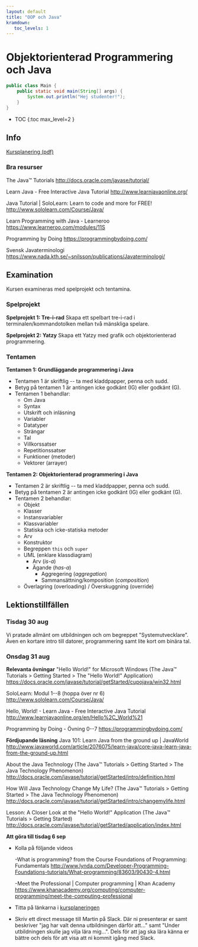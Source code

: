 ```yaml
---
layout: default
title: "OOP och Java"
kramdown: 
   toc_levels: 1
---
```



Objektorienterad Programmering och Java
=======================================

``` java
public class Main {
    public static void main(String[] args) {
        System.out.println("Hej studenter!");
    }
}
``` 

* TOC 
{:toc max_level=2 }


Info
----
[Kursplanering (pdf)](kursplanering-OOP-och-Java.pdf)


### Bra resurser
The Java™ Tutorials
http://docs.oracle.com/javase/tutorial/

Learn Java - Free Interactive Java Tutorial
http://www.learnjavaonline.org/

Java Tutorial | SoloLearn: Learn to code and more for FREE!
http://www.sololearn.com/Course/Java/

Learn Programming with Java - Learneroo
https://www.learneroo.com/modules/11S

Programming by Doing
https://programmingbydoing.com/

Svensk Javaterminologi
https://www.nada.kth.se/~snilsson/publications/Javaterminologi/

Examination
-----------

Kursen examineras med spelprojekt och tentamina. 

### Spelprojekt

**Spelprojekt 1: Tre-i-rad**
Skapa ett spelbart tre-i-rad i terminalen/kommandotolken mellan två mänskliga spelare.

**Spelprojekt 2: Yatzy**
Skapa ett Yatzy med grafik och objektorienterad programmering.


### Tentamen

**Tentamen 1: Grundläggande programmering i Java** 

* Tentamen 1 är skriftlig -- ta med kladdpapper, penna och sudd.
* Betyg på tentamen 1 är antingen icke godkänt (IG) eller godkänt (G).
* Tentamen 1 behandlar:
	* Om Java
	* Syntax
	* Utskrift och inläsning
	* Variabler
	* Datatyper 
	* Strängar
	* Tal
	* Villkorssatser
	* Repetitionssatser
	* Funktioner (metoder)
	* Vektorer (arrayer) 

**Tentamen 2: Objektorienterad programmering i Java** 

* Tentamen 2 är skriftlig -- ta med kladdpapper, penna och sudd.
* Betyg på tentamen 2 är antingen icke godkänt (IG) eller godkänt (G).
* Tentamen 2 behandlar:
	* Objekt
	* Klasser
	* Instansvariabler
	* Klassvariabler
	* Statiska och icke-statiska metoder
	* Arv
	* Konstruktor
	* Begreppen `this` och `super`
	* UML (enklare klassdiagram)
		* Arv (_is-a_)
		* Ägande (_has-a_)
			* Aggregering (_aggregation_)
			* Sammansättning/komposition (_composition_)
	* Överlagring (overloading) / Överskuggning (override) 


Lektionstillfällen
-------------------

### Tisdag 30 aug

Vi pratade allmänt om utbildningen och om begreppet "Systemutvecklare". Även en kortare intro till datorer, programmering samt lite kort om binära tal.

### Onsdag 31 aug
**Relevanta övningar**
"Hello World!" for Microsoft Windows (The Java™ Tutorials > Getting Started > The "Hello World!" Application)
https://docs.oracle.com/javase/tutorial/getStarted/cupojava/win32.html

SoloLearn: Modul 1--8 (hoppa över nr 6)
http://www.sololearn.com/Course/Java/

Hello, World! - Learn Java - Free Interactive Java Tutorial
http://www.learnjavaonline.org/en/Hello%2C_World%21

Programming by Doing - Övning 0--7
https://programmingbydoing.com/

**Fördjupande läsning**
Java 101: Learn Java from the ground up | JavaWorld
http://www.javaworld.com/article/2076075/learn-java/core-java-learn-java-from-the-ground-up.html

About the Java Technology (The Java™ Tutorials > Getting Started > The Java Technology Phenomenon)
http://docs.oracle.com/javase/tutorial/getStarted/intro/definition.html

How Will Java Technology Change My Life? (The Java™ Tutorials > Getting Started > The Java Technology Phenomenon)
http://docs.oracle.com/javase/tutorial/getStarted/intro/changemylife.html

Lesson: A Closer Look at the "Hello World!" Application (The Java™ Tutorials > Getting Started)
http://docs.oracle.com/javase/tutorial/getStarted/application/index.html

**Att göra till tisdag 6 sep**

* Kolla på följande videos

	-What is programming? from the Course Foundations of Programming: Fundamentals
	http://www.lynda.com/Developer-Programming-Foundations-tutorials/What-programming/83603/90430-4.html

	-Meet the Professional | Computer programming | Khan Academy
	https://www.khanacademy.org/computing/computer-programming/meet-the-computing-professional

* Titta på länkarna i [kursplaneringen](kursplanering-OOP-och-Java.pdf)

* Skriv ett direct message till Martin på Slack. Där ni presenterar er samt beskriver "jag har valt denna utbildningen därför att..." samt "Under utbildningen skulle jag vilja lära mig...". Dels för att jag ska lära känna er bättre och dels för att visa att ni kommit igång med Slack.
